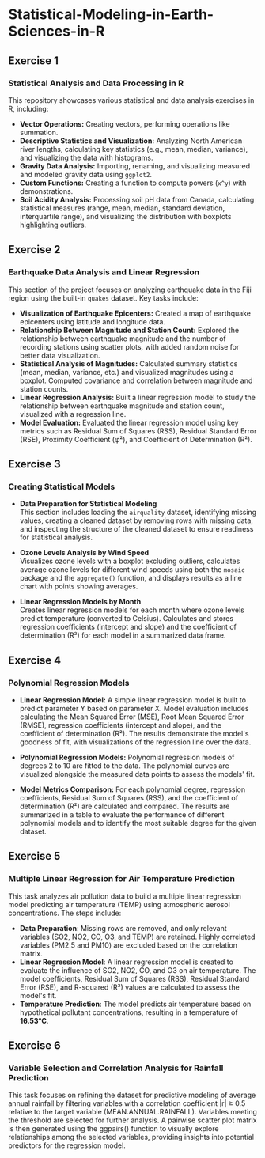 # Statistical-Modeling-in-Earth-Sciences-in-R
## Exercise 1
### Statistical Analysis and Data Processing in R

This repository showcases various statistical and data analysis exercises in R, including:

- **Vector Operations:** Creating vectors, performing operations like summation.
- **Descriptive Statistics and Visualization:** Analyzing North American river lengths, calculating key statistics (e.g., mean, median, variance), and visualizing the data with histograms.
- **Gravity Data Analysis:** Importing, renaming, and visualizing measured and modeled gravity data using `ggplot2`.
- **Custom Functions:** Creating a function to compute powers (`x^y`) with demonstrations.
- **Soil Acidity Analysis:** Processing soil pH data from Canada, calculating statistical measures (range, mean, median, standard deviation, interquartile range), and visualizing the distribution with boxplots highlighting outliers.

## Exercise 2
### Earthquake Data Analysis and Linear Regression

This section of the project focuses on analyzing earthquake data in the Fiji region using the built-in `quakes` dataset. Key tasks include:

- **Visualization of Earthquake Epicenters:** Created a map of earthquake epicenters using latitude and longitude data.
- **Relationship Between Magnitude and Station Count:** Explored the relationship between earthquake magnitude and the number of recording stations using scatter plots, with added random noise for better data visualization.
- **Statistical Analysis of Magnitudes:** Calculated summary statistics (mean, median, variance, etc.) and visualized magnitudes using a boxplot. Computed covariance and correlation between magnitude and station counts.
- **Linear Regression Analysis:** Built a linear regression model to study the relationship between earthquake magnitude and station count, visualized with a regression line.
- **Model Evaluation:** Evaluated the linear regression model using key metrics such as Residual Sum of Squares (RSS), Residual Standard Error (RSE), Proximity Coefficient (φ²), and Coefficient of Determination (R²).

## Exercise 3
### Creating Statistical Models

- **Data Preparation for Statistical Modeling**  
  This section includes loading the `airquality` dataset, identifying missing values, creating a cleaned dataset by removing rows with missing data, and inspecting the structure of the cleaned dataset to ensure readiness for statistical analysis.

- **Ozone Levels Analysis by Wind Speed**  
  Visualizes ozone levels with a boxplot excluding outliers, calculates average ozone levels for different wind speeds using both the `mosaic` package and the `aggregate()` function, and displays results as a line chart with points showing averages.

- **Linear Regression Models by Month**  
  Creates linear regression models for each month where ozone levels predict temperature (converted to Celsius). Calculates and stores regression coefficients (intercept and slope) and the coefficient of determination (R²) for each model in a summarized data frame.

## Exercise 4
### Polynomial Regression Models

- **Linear Regression Model:** A simple linear regression model is built to predict parameter Y based on parameter X. Model evaluation includes calculating the Mean Squared Error (MSE), Root Mean Squared Error (RMSE), regression coefficients (intercept and slope), and the coefficient of determination (R²). The results demonstrate the model's goodness of fit, with visualizations of the regression line over the data.

- **Polynomial Regression Models:** Polynomial regression models of degrees 2 to 10 are fitted to the data. The polynomial curves are visualized alongside the measured data points to assess the models' fit. 

- **Model Metrics Comparison:** For each polynomial degree, regression coefficients, Residual Sum of Squares (RSS), and the coefficient of determination (R²) are calculated and compared. The results are summarized in a table to evaluate the performance of different polynomial models and to identify the most suitable degree for the given dataset.

## Exercise 5
### Multiple Linear Regression for Air Temperature Prediction

This task analyzes air pollution data to build a multiple linear regression model predicting air temperature (TEMP) using atmospheric aerosol concentrations. The steps include:

- **Data Preparation**: Missing rows are removed, and only relevant variables (SO2, NO2, CO, O3, and TEMP) are retained. Highly correlated variables (PM2.5 and PM10) are excluded based on the correlation matrix.
- **Linear Regression Model**: A linear regression model is created to evaluate the influence of SO2, NO2, CO, and O3 on air temperature. The model coefficients, Residual Sum of Squares (RSS), Residual Standard Error (RSE), and R-squared (R²) values are calculated to assess the model's fit.
- **Temperature Prediction**: The model predicts air temperature based on hypothetical pollutant concentrations, resulting in a temperature of **16.53°C**.

## Exercise 6
### Variable Selection and Correlation Analysis for Rainfall Prediction
This task focuses on refining the dataset for predictive modeling of average annual rainfall by filtering variables with a correlation coefficient |r| ≥ 0.5 relative to the target variable (MEAN.ANNUAL.RAINFALL). Variables meeting the threshold are selected for further analysis. A pairwise scatter plot matrix is then generated using the ggpairs() function to visually explore relationships among the selected variables, providing insights into potential predictors for the regression model.





